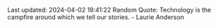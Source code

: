 Last updated: 2024-04-02 19:41:22
Random Quote: Technology is the campfire around which we tell our stories. - Laurie Anderson